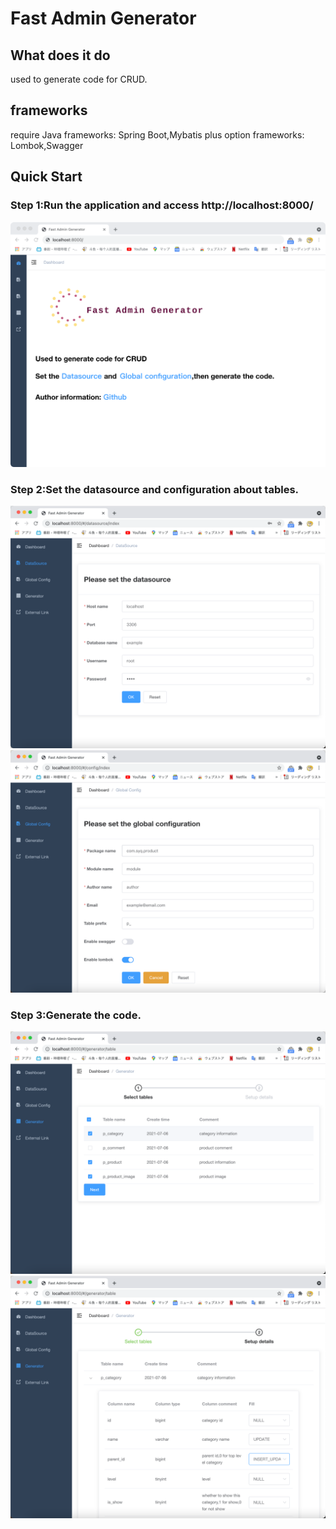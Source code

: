 # Fast Admin Generator

## What does it do

used to generate code for CRUD.

## frameworks

require Java frameworks: Spring Boot,Mybatis plus
option frameworks: Lombok,Swagger

## Quick Start

### Step 1:Run the application and access http://localhost:8000/

<img src="https://github.com/Seeeeck/fast-admin-generator/blob/master/imgs/step1.png" alt="step1" style="height:50%;" />

### Step 2:Set the datasource and configuration about tables.

<img src="https://github.com/Seeeeck/fast-admin-generator/blob/master/imgs/step2-1.png" alt="step2" style="height:50%;" />

<img src="https://github.com/Seeeeck/fast-admin-generator/blob/master/imgs/step2-2.png" alt="step2" style="height:50%;" />

### Step 3:Generate the code.

<img src="https://github.com/Seeeeck/fast-admin-generator/blob/master/imgs/step3-1.png" alt="step3" style="height:50%;" />

<img src="https://github.com/Seeeeck/fast-admin-generator/blob/master/imgs/step3-2.png" alt="step3" style="height:50%;" />
